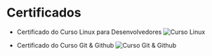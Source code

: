 
# Certificados

- Certificado do Curso Linux para Desenvolvedores
![Curso Linux](https://udemy-certificate.s3.amazonaws.com/image/UC-f35ba69c-4002-4d1f-a7a5-f881e1901b3b.jpg)

- Certificado do Curso Git & Github
![Curso Git & Github](https://udemy-certificate.s3.amazonaws.com/image/UC-3a688788-9019-4377-aeee-a0218e6ad3fe.jpg)
